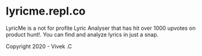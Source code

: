 # lyricme.repl.co
LyricMe is a not for profite Lyric Analyser that has hit over 1000 upvotes on product hunt!.
You can find and analyze lyrics in just a snap.

Copyright 2020 - Vivek .C
